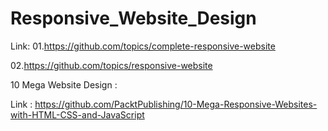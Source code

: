 # Responsive_Website_Design
Link: 
01.https://github.com/topics/complete-responsive-website

02.https://github.com/topics/responsive-website

10 Mega Website Design : 

Link : https://github.com/PacktPublishing/10-Mega-Responsive-Websites-with-HTML-CSS-and-JavaScript
